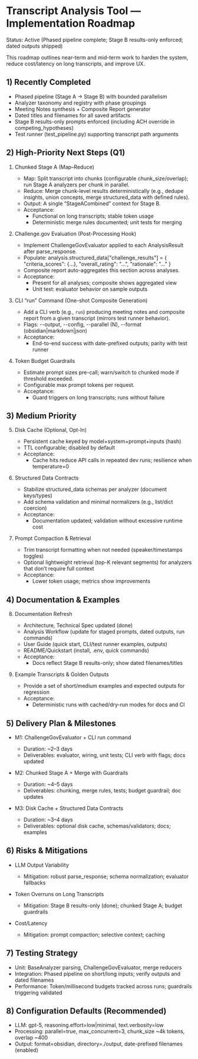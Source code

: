 # Transcript Analysis Tool — Implementation Roadmap

Status: Active (Phased pipeline complete; Stage B results-only enforced; dated outputs shipped)

This roadmap outlines near-term and mid-term work to harden the system, reduce cost/latency on long transcripts, and improve UX.

## 1) Recently Completed

- Phased pipeline (Stage A → Stage B) with bounded parallelism
- Analyzer taxonomy and registry with phase groupings
- Meeting Notes synthesis + Composite Report generator
- Dated titles and filenames for all saved artifacts
- Stage B results-only prompts enforced (including ACH override in competing_hypotheses)
- Test runner (test_pipeline.py) supporting transcript path arguments

## 2) High-Priority Next Steps (Q1)

1. Chunked Stage A (Map–Reduce)
   - Map: Split transcript into chunks (configurable chunk_size/overlap); run Stage A analyzers per chunk in parallel.
   - Reduce: Merge chunk-level results deterministically (e.g., dedupe insights, union concepts, merge structured_data with defined rules).
   - Output: A single “StageACombined” context for Stage B.
   - Acceptance:
     - Functional on long transcripts; stable token usage
     - Deterministic merge rules documented; unit tests for merging

2. Challenge.gov Evaluation (Post-Processing Hook)
   - Implement ChallengeGovEvaluator applied to each AnalysisResult after parse_response.
   - Populate: analysis.structured_data["challenge_results"] = {
       "criteria_scores": {...}, "overall_rating": "...", "rationale": "..."
     }
   - Composite report auto-aggregates this section across analyses.
   - Acceptance:
     - Present for all analyses; composite shows aggregated view
     - Unit test: evaluator behavior on sample outputs

3. CLI “run” Command (One-shot Composite Generation)
   - Add a CLI verb (e.g., `run`) producing meeting notes and composite report from a given transcript (mirrors test runner behavior).
   - Flags: --output, --config, --parallel (N), --format (obsidian|markdown|json)
   - Acceptance:
     - End-to-end success with date-prefixed outputs; parity with test runner

4. Token Budget Guardrails
   - Estimate prompt sizes pre-call; warn/switch to chunked mode if threshold exceeded.
   - Configurable max prompt tokens per request.
   - Acceptance:
     - Guard triggers on long transcripts; runs without failure

## 3) Medium Priority

5. Disk Cache (Optional, Opt-In)
   - Persistent cache keyed by model+system+prompt+inputs (hash)
   - TTL configurable; disabled by default
   - Acceptance:
     - Cache hits reduce API calls in repeated dev runs; resilience when temperature=0

6. Structured Data Contracts
   - Stabilize structured_data schemas per analyzer (document keys/types)
   - Add schema validation and minimal normalizers (e.g., list/dict coercion)
   - Acceptance:
     - Documentation updated; validation without excessive runtime cost

7. Prompt Compaction & Retrieval
   - Trim transcript formatting when not needed (speaker/timestamps toggles)
   - Optional lightweight retrieval (top-K relevant segments) for analyzers that don’t require full context
   - Acceptance:
     - Lower token usage; metrics show improvements

## 4) Documentation & Examples

8. Documentation Refresh
   - Architecture, Technical Spec updated (done)
   - Analysis Workflow (update for staged prompts, dated outputs, run commands)
   - User Guide (quick start, CLI/test runner examples, outputs)
   - README/Quickstart (install, .env, quick commands)
   - Acceptance:
     - Docs reflect Stage B results-only; show dated filenames/titles

9. Example Transcripts & Golden Outputs
   - Provide a set of short/medium examples and expected outputs for regression
   - Acceptance:
     - Deterministic runs with cached/dry-run modes for docs and CI

## 5) Delivery Plan & Milestones

- M1: ChallengeGovEvaluator + CLI run command
  - Duration: ~2–3 days
  - Deliverables: evaluator, wiring, unit tests; CLI verb with flags; docs updated

- M2: Chunked Stage A + Merge with Guardrails
  - Duration: ~4–5 days
  - Deliverables: chunking, merge rules, tests; budget guardrail; doc updates

- M3: Disk Cache + Structured Data Contracts
  - Duration: ~3–4 days
  - Deliverables: optional disk cache, schemas/validators; docs; examples

## 6) Risks & Mitigations

- LLM Output Variability
  - Mitigation: robust parse_response; schema normalization; evaluator fallbacks

- Token Overruns on Long Transcripts
  - Mitigation: Stage B results-only (done); chunked Stage A; budget guardrails

- Cost/Latency
  - Mitigation: prompt compaction; selective context; caching

## 7) Testing Strategy

- Unit: BaseAnalyzer parsing, ChallengeGovEvaluator, merge reducers
- Integration: Phased pipeline on short/long inputs; verify outputs and dated filenames
- Performance: Token/millisecond budgets tracked across runs; guardrails triggering validated

## 8) Configuration Defaults (Recommended)

- LLM: gpt-5, reasoning.effort=low|minimal, text.verbosity=low
- Processing: parallel=true, max_concurrent=3, chunk_size ~4k tokens, overlap ~400
- Output: format=obsidian, directory=./output, date-prefixed filenames (enabled)
